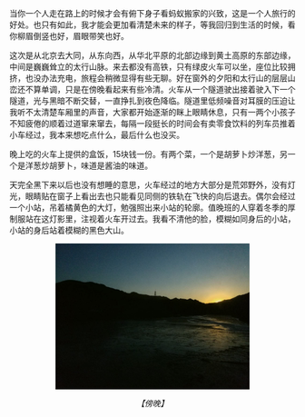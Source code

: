 当你一个人走在路上的时候才会有俯下身子看蚂蚁搬家的兴致，这是一个人旅行的好处。也只有如此，我才能会更加看清楚未来的样子，等我回归到生活的时候，看你柳眉倒竖也好，眉眼带笑也好。   

这次是从北京去大同，从东向西，从华北平原的北部边缘到黄土高原的东部边缘，中间是巍巍耸立的太行山脉。来去都没有高铁，只有绿皮火车可以坐，座位比较拥挤，也没办法充电，旅程会稍微显得有些无聊。好在窗外的夕阳和太行山的层层山峦还不算单调，只是在傍晚看起来有些冷清。火车从一个隧道驶出接着驶入下一个隧道，光与黑暗不断交替，一直挣扎到夜色降临。隧道里低频噪音对耳膜的压迫让我听不太清楚车厢里的声音，大家都开始逐渐的眯上眼睛休息，只有一两个小孩子不知疲倦的顺着过道窜来窜去，每隔一段挺长的时间会有卖零食饮料的列车员推着小车经过，我本来想吃点什么，最后什么也没买。   

晚上吃的火车上提供的盒饭，15块钱一份。有两个菜，一个是胡萝卜炒洋葱，另一个是洋葱炒胡萝卜，味道是酱油的味道。   

天完全黑下来以后也没有想睡的意思，火车经过的地方大部分是荒郊野外，没有灯光，眼睛贴在窗子上看出去也只能看见同侧的铁轨在飞快的向后退去。偶尔会经过一个小站，吊着橘黄色的大灯，勉强照出来小站的轮廓。值晚班的人穿着冬季的厚制服站在这灯影里，注视着火车开过去。我看不清他的脸，模糊如同身后的小站，小站的身后站着模糊的黑色大山。   

<div align="center">
    <img src="../img/datong/datong_bangwan.jpeg" width="68%" align="center" alt="傍晚">
    <p><i>【傍晚】</i></p>
</div>